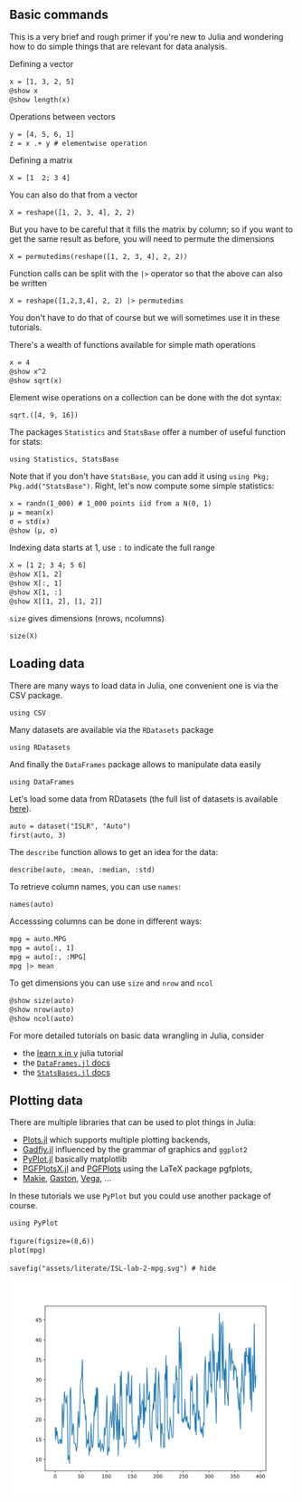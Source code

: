<!--This file was generated, do not modify it.-->
## Basic commands

This is a very brief and rough primer if you're new to Julia and wondering how to do simple things that are relevant for data analysis.

Defining a vector

```julia:ex1
x = [1, 3, 2, 5]
@show x
@show length(x)
```

Operations between vectors

```julia:ex2
y = [4, 5, 6, 1]
z = x .+ y # elementwise operation
```

Defining a matrix

```julia:ex3
X = [1  2; 3 4]
```

You can also do that from a vector

```julia:ex4
X = reshape([1, 2, 3, 4], 2, 2)
```

But you have to be careful that it fills the matrix by column; so if you want to get the same result as before, you will need to permute the dimensions

```julia:ex5
X = permutedims(reshape([1, 2, 3, 4], 2, 2))
```

Function calls can be split with the `|>` operator so that the above can also be written

```julia:ex6
X = reshape([1,2,3,4], 2, 2) |> permutedims
```

You don't have to do that of course but we will sometimes use it in these tutorials.

There's a wealth of functions available for simple math operations

```julia:ex7
x = 4
@show x^2
@show sqrt(x)
```

Element wise operations on a collection can be done with the dot syntax:

```julia:ex8
sqrt.([4, 9, 16])
```

The packages `Statistics` and `StatsBase` offer a number of useful function for stats:

```julia:ex9
using Statistics, StatsBase
```

Note that if you don't have `StatsBase`, you can add it using `using Pkg; Pkg.add("StatsBase")`.
Right, let's now compute some simple statistics:

```julia:ex10
x = randn(1_000) # 1_000 points iid from a N(0, 1)
μ = mean(x)
σ = std(x)
@show (μ, σ)
```

Indexing data starts at 1, use `:` to indicate the full range

```julia:ex11
X = [1 2; 3 4; 5 6]
@show X[1, 2]
@show X[:, 1]
@show X[1, :]
@show X[[1, 2], [1, 2]]
```

`size` gives dimensions (nrows, ncolumns)

```julia:ex12
size(X)
```

## Loading data

There are many ways to load data in Julia, one convenient one is via the CSV package.

```julia:ex13
using CSV
```

Many datasets are available via the `RDatasets` package

```julia:ex14
using RDatasets
```

And finally the `DataFrames` package allows to manipulate data easily

```julia:ex15
using DataFrames
```

Let's load some data from RDatasets (the full list of datasets is available [here](http://vincentarelbundock.github.io/Rdatasets/datasets.html)).

```julia:ex16
auto = dataset("ISLR", "Auto")
first(auto, 3)
```

The `describe` function allows to get an idea for the data:

```julia:ex17
describe(auto, :mean, :median, :std)
```

To retrieve column names, you can use `names`:

```julia:ex18
names(auto)
```

Accesssing columns can be done in different ways:

```julia:ex19
mpg = auto.MPG
mpg = auto[:, 1]
mpg = auto[:, :MPG]
mpg |> mean
```

To get dimensions you can use `size` and `nrow` and `ncol`

```julia:ex20
@show size(auto)
@show nrow(auto)
@show ncol(auto)
```

For more detailed tutorials on basic data wrangling in Julia, consider

* the [learn x in y](https://learnxinyminutes.com/docs/julia/) julia tutorial
* the [`DataFrames.jl` docs](http://juliadata.github.io/DataFrames.jl/latest/)
* the [`StatsBases.jl` docs](https://juliastats.org/StatsBase.jl/latest/)

## Plotting data

There are multiple libraries that can be used to  plot things in Julia:

* [Plots.jl](https://github.com/JuliaPlots/Plots.jl) which supports multiple plotting backends,
* [Gadfly.jl](https://github.com/GiovineItalia/Gadfly.jl) influenced by the grammar of graphics and `ggplot2`
* [PyPlot.jl](https://github.com/JuliaPy/PyPlot.jl) basically matplotlib
* [PGFPlotsX.jl](https://github.com/KristofferC/PGFPlotsX.jl) and [PGFPlots](https://github.com/JuliaTeX/PGFPlots.jl) using the LaTeX package  pgfplots,
* [Makie](https://github.com/JuliaPlots/Makie.jl), [Gaston](https://github.com/mbaz/Gaston.jl), [Vega](https://github.com/queryverse/VegaLite.jl), ...

In these tutorials we use `PyPlot` but you could use another package of course.

```julia:ex21
using PyPlot

figure(figsize=(8,6))
plot(mpg)

savefig("assets/literate/ISL-lab-2-mpg.svg") # hide
```

![Simple plot](/assets/literate/ISL-lab-2-mpg.svg)

